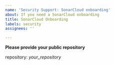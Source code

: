 ```yaml
---
name: 'Security Support: SonarCloud onboarding'
about: If you need a SonarCloud onboarding
title: SonarCloud Onboarding
labels: security
assignees: ''

---
```


**Please provide your public repository**

repository: *your_repository*
